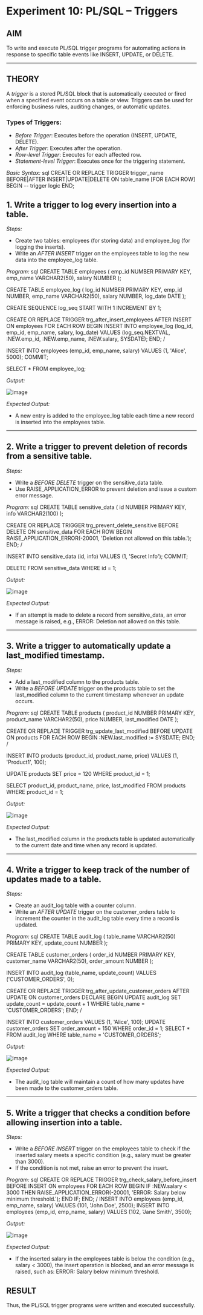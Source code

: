 # Experiment 10: PL/SQL – Triggers

## AIM
To write and execute PL/SQL trigger programs for automating actions in response to specific table events like INSERT, UPDATE, or DELETE.

---

## THEORY

A *trigger* is a stored PL/SQL block that is automatically executed or fired when a specified event occurs on a table or view. Triggers can be used for enforcing business rules, auditing changes, or automatic updates.

### Types of Triggers:
- *Before Trigger*: Executes before the operation (INSERT, UPDATE, DELETE).
- *After Trigger*: Executes after the operation.
- *Row-level Trigger*: Executes for each affected row.
- *Statement-level Trigger*: Executes once for the triggering statement.

*Basic Syntax:*
sql
CREATE OR REPLACE TRIGGER trigger_name
BEFORE|AFTER INSERT|UPDATE|DELETE ON table_name
[FOR EACH ROW]
BEGIN
   -- trigger logic
END;


## 1. Write a trigger to log every insertion into a table.
*Steps:*
- Create two tables: employees (for storing data) and employee_log (for logging the inserts).
- Write an *AFTER INSERT* trigger on the employees table to log the new data into the employee_log table.

*Program:*
sql
CREATE TABLE employees (
    emp_id NUMBER PRIMARY KEY,
    emp_name VARCHAR2(50),
    salary NUMBER
);

CREATE TABLE employee_log (
    log_id NUMBER PRIMARY KEY,
    emp_id NUMBER,
    emp_name VARCHAR2(50),
    salary NUMBER,
    log_date DATE
);

CREATE SEQUENCE log_seq START WITH 1 INCREMENT BY 1;

CREATE OR REPLACE TRIGGER trg_after_insert_employees
AFTER INSERT ON employees
FOR EACH ROW
BEGIN
    INSERT INTO employee_log (log_id, emp_id, emp_name, salary, log_date)
    VALUES (log_seq.NEXTVAL, :NEW.emp_id, :NEW.emp_name, :NEW.salary, SYSDATE);
END;
/

INSERT INTO employees (emp_id, emp_name, salary) VALUES (1, 'Alice', 5000);
COMMIT;

SELECT * FROM employee_log;



*Output:*

![image](https://github.com/user-attachments/assets/763f5617-c378-4f8a-84fc-b1aef3de6dd2)

*Expected Output:*
- A new entry is added to the employee_log table each time a new record is inserted into the employees table.

---

## 2. Write a trigger to prevent deletion of records from a sensitive table.
*Steps:*
- Write a *BEFORE DELETE* trigger on the sensitive_data table.
- Use RAISE_APPLICATION_ERROR to prevent deletion and issue a custom error message.

*Program:*
sql
CREATE TABLE sensitive_data (
    id NUMBER PRIMARY KEY,
    info VARCHAR2(100)
);

CREATE OR REPLACE TRIGGER trg_prevent_delete_sensitive
BEFORE DELETE ON sensitive_data
FOR EACH ROW
BEGIN
    RAISE_APPLICATION_ERROR(-20001, 'Deletion not allowed on this table.');
END;
/

INSERT INTO sensitive_data (id, info) VALUES (1, 'Secret Info');
COMMIT;

DELETE FROM sensitive_data WHERE id = 1;



*Output:*

  ![image](https://github.com/user-attachments/assets/6db9dd0e-588e-4cf5-8c1b-fdfdca2cb2d7)

*Expected Output:*
- If an attempt is made to delete a record from sensitive_data, an error message is raised, e.g., ERROR: Deletion not allowed on this table.

---

## 3. Write a trigger to automatically update a last_modified timestamp.
*Steps:*
- Add a last_modified column to the products table.
- Write a *BEFORE UPDATE* trigger on the products table to set the last_modified column to the current timestamp whenever an update occurs.
  
*Program:*
sql
CREATE TABLE products (
    product_id NUMBER PRIMARY KEY,
    product_name VARCHAR2(50),
    price NUMBER,
    last_modified DATE
);

CREATE OR REPLACE TRIGGER trg_update_last_modified
BEFORE UPDATE ON products
FOR EACH ROW
BEGIN
    :NEW.last_modified := SYSDATE;
END;
/

INSERT INTO products (product_id, product_name, price) VALUES (1, 'Product1', 100);

UPDATE products SET price = 120 WHERE product_id = 1;

SELECT product_id, product_name, price, last_modified FROM products WHERE product_id = 1;



*Output:*

![image](https://github.com/user-attachments/assets/c17262ba-0941-4d70-a3f7-68804d22ae82)

*Expected Output:*
- The last_modified column in the products table is updated automatically to the current date and time when any record is updated.

---

## 4. Write a trigger to keep track of the number of updates made to a table.
*Steps:*
- Create an audit_log table with a counter column.
- Write an *AFTER UPDATE* trigger on the customer_orders table to increment the counter in the audit_log table every time a record is updated.

*Program:*
sql
CREATE TABLE audit_log (
    table_name VARCHAR2(50) PRIMARY KEY,
    update_count NUMBER
);

CREATE TABLE customer_orders (
    order_id NUMBER PRIMARY KEY,
    customer_name VARCHAR2(50),
    order_amount NUMBER
);

INSERT INTO audit_log (table_name, update_count) VALUES ('CUSTOMER_ORDERS', 0);

CREATE OR REPLACE TRIGGER trg_after_update_customer_orders
AFTER UPDATE ON customer_orders
DECLARE
BEGIN
    UPDATE audit_log
    SET update_count = update_count + 1
    WHERE table_name = 'CUSTOMER_ORDERS';
END;
/

INSERT INTO customer_orders VALUES (1, 'Alice', 100);
UPDATE customer_orders SET order_amount = 150 WHERE order_id = 1;
SELECT * FROM audit_log WHERE table_name = 'CUSTOMER_ORDERS';



*Output:*

![image](https://github.com/user-attachments/assets/2464e440-f2a7-4a6b-8a4a-2d41d6954024)

*Expected Output:*
- The audit_log table will maintain a count of how many updates have been made to the customer_orders table.

---

## 5. Write a trigger that checks a condition before allowing insertion into a table.
*Steps:*
- Write a *BEFORE INSERT* trigger on the employees table to check if the inserted salary meets a specific condition (e.g., salary must be greater than 3000).
- If the condition is not met, raise an error to prevent the insert.

*Program:*
sql
CREATE OR REPLACE TRIGGER trg_check_salary_before_insert
BEFORE INSERT ON employees
FOR EACH ROW
BEGIN
    IF :NEW.salary < 3000 THEN
        RAISE_APPLICATION_ERROR(-20001, 'ERROR: Salary below minimum threshold.');
    END IF;
END;
/
INSERT INTO employees (emp_id, emp_name, salary) VALUES (101, 'John Doe', 2500);
INSERT INTO employees (emp_id, emp_name, salary) VALUES (102, 'Jane Smith', 3500);



*Output:*

![image](https://github.com/user-attachments/assets/a3619f47-aea5-494d-827a-f1a35cd08fe1)

*Expected Output:*
- If the inserted salary in the employees table is below the condition (e.g., salary < 3000), the insert operation is blocked, and an error message is raised, such as: ERROR: Salary below minimum threshold.

## RESULT
Thus, the PL/SQL trigger programs were written and executed successfully.
